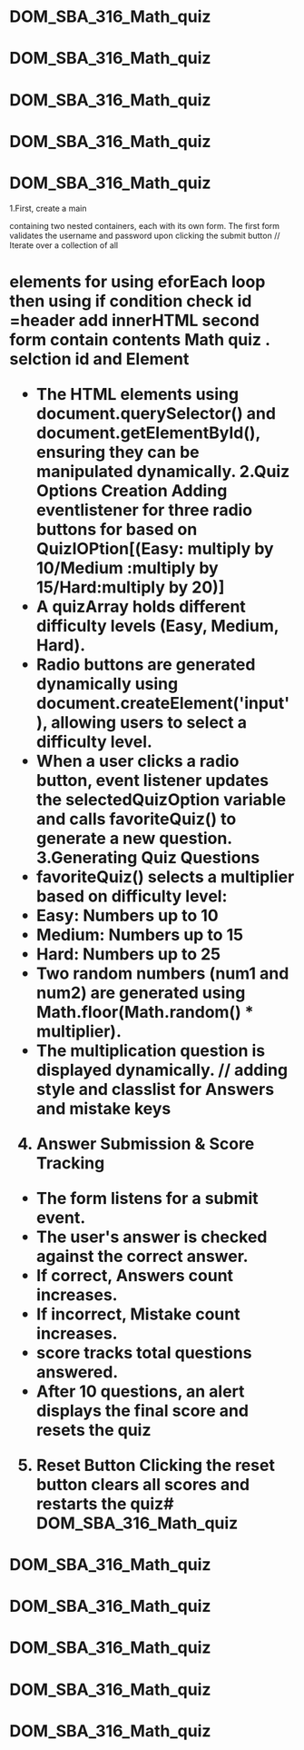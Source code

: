 # DOM_SBA_316_Math_quiz
# DOM_SBA_316_Math_quiz
# DOM_SBA_316_Math_quiz
# DOM_SBA_316_Math_quiz
# DOM_SBA_316_Math_quiz
1.First, create a main <div> containing two nested containers, each with its own form. The first form validates the username and password upon clicking the submit button
// Iterate over a collection of all <h1>elements  for using eforEach loop then using if condition check id =header add innerHTML
 second form contain contents Math quiz .
 selction id and Element
- The   HTML elements using document.querySelector() and document.getElementById(), ensuring they can be manipulated dynamically.
 2.Quiz Options Creation
 Adding eventlistener for three radio buttons for based on QuizIOPtion[(Easy: multiply by 10/Medium :multiply by 15/Hard:multiply by 20)] 
- A quizArray holds different  difficulty levels (Easy, Medium, Hard).
-  Radio buttons are generated dynamically using document.createElement('input'), allowing users to select a difficulty level.
- When a user clicks a radio button,  event  listener updates the selectedQuizOption variable and calls favoriteQuiz() to generate a new question.
3.Generating Quiz Questions
- favoriteQuiz() selects a multiplier based on difficulty level:
-  Easy: Numbers up to 10
-  Medium: Numbers up to 15
- Hard: Numbers up to 25
- Two random numbers (num1 and num2) are generated using Math.floor(Math.random() * multiplier).
-  The multiplication question is displayed dynamically.
// adding  style and classlist for Answers and mistake keys
4. Answer Submission & Score Tracking

- The form listens for a submit event.
-  The user's answer is checked against the correct answer.
- If correct, Answers count increases.
-  If incorrect, Mistake count increases.
- score tracks total questions answered.
-  After 10 questions, an alert displays the final score and resets the quiz
5. Reset Button
 Clicking the reset button clears all scores and restarts the quiz# DOM_SBA_316_Math_quiz

# DOM_SBA_316_Math_quiz
# DOM_SBA_316_Math_quiz
# DOM_SBA_316_Math_quiz
# DOM_SBA_316_Math_quiz
# DOM_SBA_316_Math_quiz
